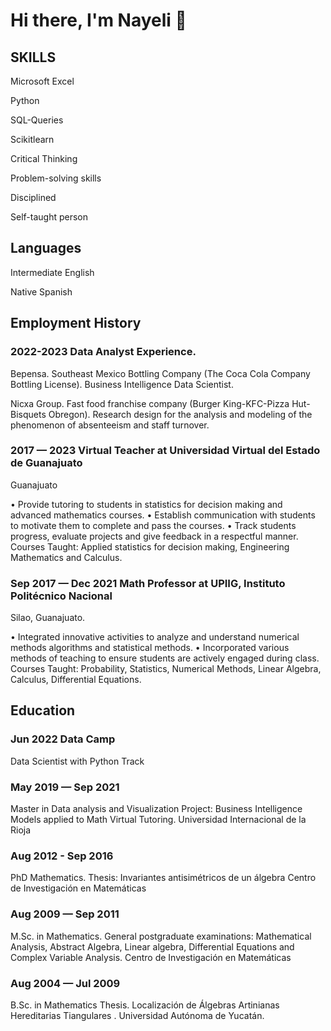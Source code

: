 # Hi there, I'm Nayeli 👋
 
## SKILLS
Microsoft Excel 

Python

SQL-Queries

Scikitlearn

Critical Thinking

Problem-solving skills

Disciplined

Self-taught person


## Languages

Intermediate English

Native Spanish

 

## Employment History


### 2022-2023 Data Analyst Experience.

Bepensa. Southeast Mexico Bottling Company (The Coca Cola Company Bottling License).
Business Intelligence Data Scientist.

Nicxa Group. Fast food franchise company (Burger King-KFC-Pizza Hut-Bisquets Obregon). 
Research design for the analysis and modeling of the phenomenon of absenteeism and staff turnover.

### 2017 — 2023 Virtual Teacher at Universidad Virtual del Estado de Guanajuato
Guanajuato

•	Provide tutoring to students in statistics for decision making and advanced mathematics courses.
•	Establish communication with students to motivate them to complete and pass the courses.
•	Track students progress, evaluate projects and give feedback in a respectful manner.
Courses Taught: Applied statistics for decision making, Engineering Mathematics and Calculus.

### Sep 2017 — Dec 2021 Math Professor at UPIIG, Instituto Politécnico Nacional
Silao, Guanajuato.

•	Integrated innovative activities to analyze and understand numerical methods algorithms and statistical methods.
•	Incorporated various methods of teaching to ensure students are actively engaged during class.
Courses Taught: Probability, Statistics, Numerical Methods, Linear Algebra, Calculus, Differential Equations.

## Education
 
### Jun 2022	Data Camp
Data Scientist with Python Track

 
### May 2019 — Sep 2021

Master in Data analysis and Visualization
Project:  Business Intelligence Models applied to Math Virtual Tutoring.
Universidad Internacional de la Rioja

### Aug 2012 - Sep 2016

PhD Mathematics.
Thesis: Invariantes antisimétricos de un álgebra
Centro de Investigación en Matemáticas

 
### Aug 2009 — Sep 2011 

M.Sc. in Mathematics.
General postgraduate examinations: Mathematical Analysis, Abstract
Algebra, Linear algebra, Differential Equations and Complex Variable
Analysis.
Centro de Investigación en Matemáticas
 

### Aug 2004 — Jul 2009	

B.Sc. in Mathematics
Thesis. Localización de Álgebras Artinianas Hereditarias  Tiangulares .
Universidad Autónoma de Yucatán.

